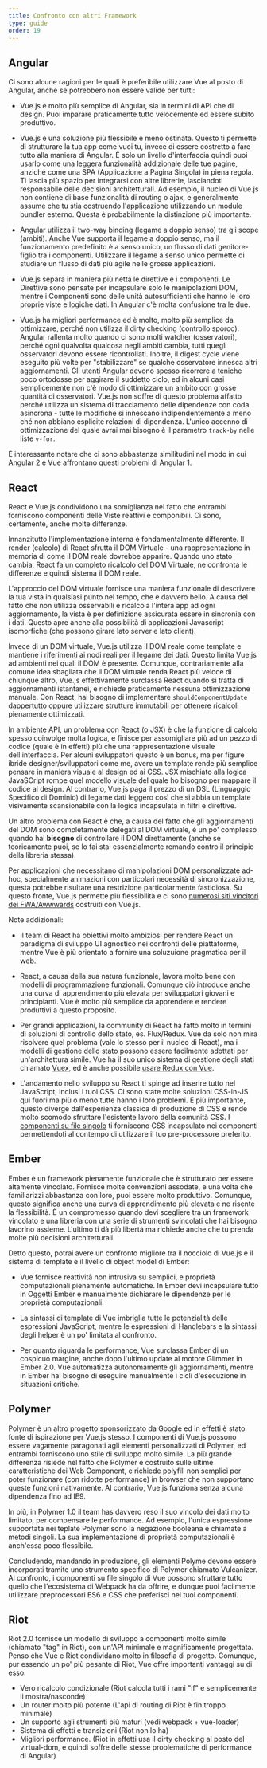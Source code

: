 ```yaml
---
title: Confronto con altri Framework
type: guide
order: 19
---
```


## Angular

Ci sono alcune ragioni per le quali è preferibile utilizzare Vue al posto di Angular, anche se potrebbero non essere valide per tutti:

- Vue.js è molto più semplice di Angular, sia in termini di API che di design. Puoi imparare praticamente tutto velocemente ed essere subito produttivo.

- Vue.js è una soluzione più flessibile e meno ostinata. Questo ti permette di strutturare la tua app come vuoi tu, invece di essere costretto a fare tutto alla maniera di Angular. È solo un livello d'interfaccia quindi puoi usarlo come una leggera funzionalità addizionale delle tue pagine, anziché come una SPA (Applicazione a Pagina Singola) in piena regola. Ti lascia più spazio per integrarsi con altre librerie, lasciandoti responsabile delle decisioni architetturali. Ad esempio, il nucleo di Vue.js non contiene di base funzionalità di routing o ajax, e generalmente assume che tu stia costruendo l'applicazione utilizzando un module bundler esterno. Questa è probabilmente la distinzione più importante.

- Angular utilizza il two-way binding (legame a doppio senso) tra gli scope (ambiti). Anche Vue supporta il legame a doppio senso, ma il funzionamento predefinito è a senso unico, un flusso di dati genitore-figlio tra i componenti. Utilizzare il legame a senso unico permette di studiare un flusso di dati più agile nelle grosse applicazioni.

- Vue.js separa in maniera più netta le direttive e i componenti. Le Direttive sono pensate per incapsulare solo le manipolazioni DOM, mentre i Componenti sono delle unità autosufficienti che hanno le loro proprie viste e logiche dati. In Angular c'è molta confusione tra le due.

- Vue.js ha migliori performance ed è molto, molto più semplice da ottimizzare, perché non utilizza il dirty checking (controllo sporco). Angular rallenta molto quando ci sono molti watcher (osservatori), perché ogni qualvolta qualcosa negli ambiti cambia, tutti quegli osservatori devono essere ricontrollati. Inoltre, il digest cycle viene eseguito più volte per "stabilizzare" se qualche osservatore innesca altri aggiornamenti. Gli utenti Angular devono spesso ricorrere a teniche poco ortodosse per aggirare il suddetto ciclo, ed in alcuni casi semplicemente non c'è modo di ottimizzare un ambito con grosse quantità di osservatori. Vue.js non soffre di questo problema affatto perché utilizza un sistema di tracciamento delle dipendenze con coda asincrona - tutte le modifiche si innescano indipendentemente a meno ché non abbiano esplicite relazioni di dipendenza. L'unico accenno di ottimizzazione del quale avrai mai bisogno è il parametro `track-by` nelle liste `v-for`.

È interessante notare che ci sono abbastanza similitudini nel modo in cui Angular 2 e Vue affrontano questi problemi di Angular 1.

## React

React e Vue.js condividono una somiglianza nel fatto che entrambi forniscono componenti delle Viste reattivi e componibili. Ci sono, certamente, anche molte differenze.

Innanzitutto l'implementazione interna è fondamentalmente differente. Il render (calcolo) di React sfrutta il DOM Virtuale - una rappresentazione in memoria di come il DOM reale dovrebbe apparire. Quando uno stato cambia, React fa un completo ricalcolo del DOM Virtuale, ne confronta le differenze e quindi sistema il DOM reale.

L'approccio del DOM virtuale fornisce una maniera funzionale di descrivere la tua vista in qualsiasi punto nel tempo, che è davvero bello. A causa del fatto che non utilizza osservabili e ricalcola l'intera app ad ogni aggiornamento, la vista è per definizione assicurata essere in sincronia con i dati. Questo apre anche alla possibilità di applicazioni Javascript isomorfiche (che possono girare lato server e lato client).

Invece di un DOM virtuale, Vue.js utilizza il DOM reale come template e mantiene i riferimenti ai nodi reali per il legame dei dati. Questo limita Vue.js ad ambienti nei quali il DOM è presente. Comunque, contrariamente alla comune idea sbagliata che il DOM virtuale renda React più veloce di chiunque altro, Vue.js effettivamente surclassa React quando si tratta di aggiornamenti istantanei, e richiede praticamente nessuna ottimizzazione manuale. Con React, hai bisogno di implementare `shouldComponentUpdate` dappertutto oppure utilizzare strutture immutabili per ottenere ricalcoli pienamente ottimizzati.

In ambiente API, un problema con React (o JSX) è che la funzione di calcolo spesso coinvolge molta logica, e finisce per assomigliare più ad un pezzo di codice (quale è in effetti) più che una rappresentazione visuale dell'interfaccia. Per alcuni sviluppatori questo è un bonus, ma per figure ibride designer/sviluppatori come me, avere un template rende più semplice pensare in maniera visuale al design ed ai CSS. JSX mischiato alla logica JavaSCript rompe quel modello visuale del quale ho bisogno per mappare il codice al design. Al contrario, Vue.js paga il prezzo di un DSL (Linguaggio Specifico di Dominio) di legame dati leggero così che si abbia un template visivamente scansionabile con la logica incapsulata in filtri e direttive.

Un altro problema con React è che, a causa del fatto che gli aggiornamenti del DOM sono completamente delegati al DOM virtuale, è un po' complesso quando hai **bisogno** di controllare il DOM direttamente (anche se teoricamente puoi, se lo fai stai essenzialmente remando contro il principio della libreria stessa).

Per applicazioni che necessitano di manipolazioni DOM personalizzate ad-hoc, specialmente animazioni con particolari necessità di sincronizzazione, questa potrebbe risultare una restrizione particolarmente fastidiosa. Su questo fronte, Vue.js permette più flessibilità e ci sono [numerosi siti vincitori dei FWA/Awwwards](https://github.com/vuejs/vue/wiki/Projects-Using-Vue.js#interactive-experiences) costruiti con Vue.js.

Note addizionali:

- Il team di React ha obiettivi molto ambiziosi per rendere React un paradigma di sviluppo UI agnostico nei confronti delle piattaforme, mentre Vue è più orientato a fornire una soluzuione pragmatica per il web.

- React, a causa della sua natura funzionale, lavora molto bene con modelli di programmazione funzionali. Comunque ciò introduce anche una curva di apprendimento più elevata per sviluppatori giovani e principianti. Vue è molto più semplice da apprendere e rendere produttivi a questo proposito.

- Per grandi applicazioni, la community di React ha fatto molto in termini di soluzioni di controllo dello stato, es. Flux/Redux. Vue da solo non mira risolvere quel problema (vale lo stesso per il nucleo di React), ma i modelli di gestione dello stato possono essere facilmente adottati per un'architettura simile. Vue ha il suo unico sistema di gestione degli stati chiamato [Vuex](https://github.com/vuejs/vuex), ed è anche possibile [usare Redux con Vue](https://github.com/egoist/revue).

- L'andamento nello sviluppo su React ti spinge ad inserire tutto nel JavaScript, inclusi i tuoi CSS. Ci sono state molte soluzioni CSS-in-JS qui fuori ma più o meno tutte hanno i loro problemi. E più importante, questo diverge dall'esperienza classica di produzione di CSS e rende molto scomodo sfruttare l'esistente lavoro della comunità CSS. I [componenti su file singolo](http://vuejs.org/guide/application.html#Single_File_Components) ti forniscono CSS incapsulato nei componenti permettendoti al contempo di utilizzare il tuo pre-processore preferito.

## Ember

Ember è un framework pienamente funzionale che è strutturato per essere altamente vincolato. Fornisce molte convenzioni assodate, e una volta che familiarizzi abbastanza con loro, puoi essere molto produttivo. Comunque, questo significa anche una curva di apprendimento più elevata e ne risente la flessibilità. È un compromesso quando devi scegliere tra un framework vincolato e una libreria con una serie di strumenti svincolati che hai bisogno lavorino assieme. L'ultimo ti dà più libertà ma richiede anche che tu prenda molte più decisioni architetturali.

Detto questo, potrai avere un confronto migliore tra il nocciolo di Vue.js e il sistema di template e il livello di object model di Ember:

- Vue fornisce reattività non intrusiva su semplici, e proprietà computazionali pienamente automatiche. In Ember devi incapsulare tutto in Oggetti Ember e manualmente dichiarare le dipendenze per le proprietà computazionali.

- La sintassi di template di Vue imbriglia tutte le potenzialità delle espressioni JavaScript, mentre le espressioni di Handlebars e la sintassi degli helper è un po' limitata al confronto.

- Per quanto riguarda le performance, Vue surclassa Ember di un cospicuo margine, anche dopo l'ultimo update al motore Glimmer in Ember 2.0. Vue automatizza autonomamente gli aggiornamenti, mentre in Ember hai bisogno di eseguire manualmente i cicli d'esecuzione in situazioni critiche.

## Polymer

Polymer è un altro progetto sponsorizzato da Google ed in effetti è stato fonte di ispirazione per Vue.js stesso. I componenti di Vue.js possono essere vagamente paragonati agli elementi personalizzati di Polymer, ed entrambi forniscono uno stile di sviluppo molto simile. La più grande differenza risiede nel fatto che Polymer è costruito sulle ultime caratteristiche dei Web Component, e richiede polyfill non semplici per poter funzionare (con ridotte performance) in browser che non supportano queste funzioni nativamente. Al contrario, Vue.js funziona senza alcuna dipendenza fino ad IE9.

In più, in Polymer 1.0 il team has davvero reso il suo vincolo dei dati molto limitato, per compensare le performance. Ad esempio, l'unica espressione supportata nei teplate Polymer sono la negazione booleana e chiamate a metodi singoli. La sua implementazione di proprietà computazionali è anch'essa poco flessibile.

Concludendo, mandando in produzione, gli elementi Polyme devono essere incorporati tramite uno strumento specifico di Polymer chiamato Vulcanizer. Al confronto, i componenti su file singolo di Vue possono sfruttare tutto quello che l'ecosistema di Webpack ha da offrire, e dunque puoi facilmente utilizzare preprocessori ES6 e CSS che preferisci nei tuoi componenti.

## Riot

Riot 2.0 fornisce un modello di sviluppo a componenti molto simile (chiamato "tag" in Riot), con un'API minimale e magnificamente progettata. Penso che Vue e Riot condividano molto in filosofia di progetto. Comunque, pur essendo un po' più pesante di Riot, Vue offre importanti vantaggi su di esso:

- Vero ricalcolo condizionale (Riot calcola tutti i rami "if" e semplicemente li mostra/nasconde)
- Un router molto più potente (L'api di routing di Riot è fin troppo minimale)
- Un supporto agli strumenti più maturi (vedi webpack + vue-loader)
- Sistema di effetti e transizioni (Riot non lo ha)
- Migliori performance. (Riot in effetti usa il dirty checking al posto del virtual-dom, e quindi soffre delle stesse problematiche di performance di Angular)
